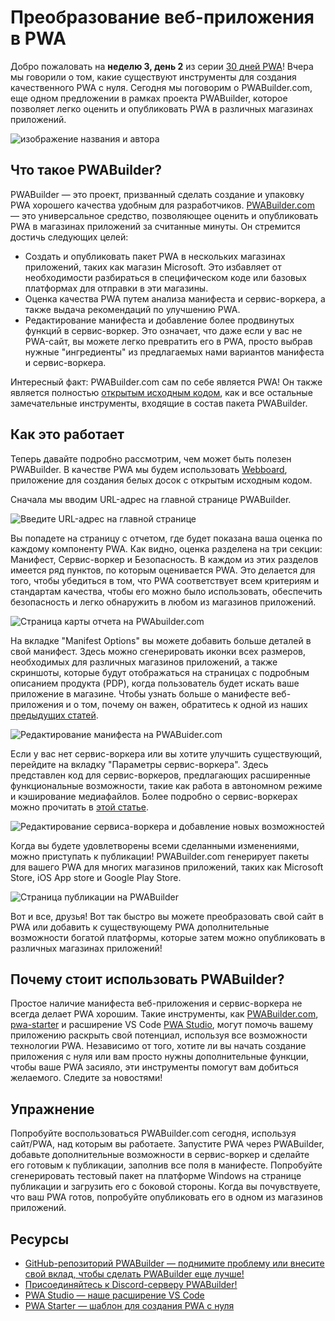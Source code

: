 # Преобразование веб-приложения в PWA

Добро пожаловать на **неделю 3, день 2** из серии [30 дней PWA](https://aka.ms/learn-pwa/30Days-blog)! Вчера мы говорили о том, какие существуют инструменты для создания качественного PWA с нуля. Сегодня мы поговорим о PWABuilder.com, еще одном предложении в рамках проекта PWABuilder, которое позволяет легко оценить и опубликовать PWA в различных магазинах приложений.

![изображение названия и автора](_media/day-02.jpg)

## Что такое PWABuilder?

PWABuilder — это проект, призванный сделать создание и упаковку PWA хорошего качества удобным для разработчиков. [PWABuilder.com](https://aka.ms/learn-PWA/30Days-3.2/www.pwabuilder.com) — это универсальное средство, позволяющее оценить и опубликовать PWA в магазинах приложений за считанные минуты. Он стремится достичь следующих целей:

-   Создать и опубликовать пакет PWA в нескольких магазинах приложений, таких как магазин Microsoft. Это избавляет от необходимости разбираться в специфическом коде или базовых платформах для отправки в эти магазины.
-   Оценка качества PWA путем анализа манифеста и сервис-воркера, а также выдача рекомендаций по улучшению PWA.
-   Редактирование манифеста и добавление более продвинутых функций в сервис-воркер. Это означает, что даже если у вас не PWA-сайт, вы можете легко превратить его в PWA, просто выбрав нужные "ингредиенты" из предлагаемых нами вариантов манифеста и сервис-воркера.

Интересный факт: PWABuilder.com сам по себе является PWA! Он также является полностью [открытым исходным кодом](https://aka.ms/learn-PWA/30Days-3.2/github.com/pwa-builder/PWABuilder), как и все остальные замечательные инструменты, входящие в состав пакета PWABuilder.

## Как это работает

Теперь давайте подробно рассмотрим, чем может быть полезен PWABuilder. В качестве PWA мы будем использовать [Webboard](https://aka.ms/learn-PWA/30Days-3.2/webboard.app), приложение для создания белых досок с открытым исходным кодом.

Сначала мы вводим URL-адрес на главной странице PWABuilder.

![Введите URL-адрес на главной странице](_media/02/homepage.png)

Вы попадете на страницу с отчетом, где будет показана ваша оценка по каждому компоненту PWA. Как видно, оценка разделена на три секции: Манифест, Сервис-воркер и Безопасность. В каждом из этих разделов имеется ряд пунктов, по которым оценивается PWA. Это делается для того, чтобы убедиться в том, что PWA соответствует всем критериям и стандартам качества, чтобы его можно было использовать, обеспечить безопасность и легко обнаружить в любом из магазинов приложений.

![Страница карты отчета на PWAbuilder.com](_media/02/Report_card_page_2.png)

На вкладке "Manifest Options" вы можете добавить больше деталей в свой манифест. Здесь можно сгенерировать иконки всех размеров, необходимых для различных магазинов приложений, а также скриншоты, которые будут отображаться на страницах с подробным описанием продукта (PDP), когда пользователь будет искать ваше приложение в магазине. Чтобы узнать больше о манифесте веб-приложения и о том, почему он важен, обратитесь к одной из наших [предыдущих статей](https://microsoft.github.io/win-student-devs/#/30DaysOfPWA/core-concepts/03).

![Редактирование манифеста на PWABuider.com](_media/02/Icon_Screenshot_3.png)

Если у вас нет сервис-воркера или вы хотите улучшить существующий, перейдите на вкладку "Параметры сервис-воркера". Здесь представлен код для сервис-воркеров, предлагающих расширенные функциональные возможности, такие как работа в автономном режиме и кэширование медиафайлов. Более подробно о сервис-воркерах можно прочитать в [этой статье](https://microsoft.github.io/win-student-devs/#/30DaysOfPWA/core-concepts/04).

![Редактирование сервиса-воркера и добавление новых возможностей](_media/02/SWPage_4.png)

Когда вы будете удовлетворены всеми сделанными изменениями, можно приступать к публикации! PWABuilder.com генерирует пакеты для вашего PWA для многих магазинов приложений, таких как Microsoft Store, iOS App store и Google Play Store.

![Страница публикации на PWABuilder](_media/02/Publish_5.png)

Вот и все, друзья! Вот так быстро вы можете преобразовать свой сайт в PWA или добавить к существующему PWA дополнительные возможности богатой платформы, которые затем можно опубликовать в различных магазинах приложений!

## Почему стоит использовать PWABuilder?

Простое наличие манифеста веб-приложения и сервис-воркера не всегда делает PWA хорошим. Такие инструменты, как [PWABuilder.com](https://aka.ms/learn-PWA/30Days-3.2/www.pwabuilder.com), [pwa-starter](https://aka.ms/learn-PWA/30Days-3.2/github.com/pwa-builder/pwa-starter) и расширение VS Code [PWA Studio](https://aka.ms/learn-PWA/30Days-3.2/pwa-studio), могут помочь вашему приложению раскрыть свой потенциал, используя все возможности технологии PWA. Независимо от того, хотите ли вы начать создание приложения с нуля или вам просто нужны дополнительные функции, чтобы ваше PWA засияло, эти инструменты помогут вам добиться желаемого. Следите за новостями!

## Упражнение

Попробуйте воспользоваться PWABuilder.com сегодня, используя сайт/PWA, над которым вы работаете. Запустите PWA через PWABuilder, добавьте дополнительные возможности в сервис-воркер и сделайте его готовым к публикации, заполнив все поля в манифесте. Попробуйте сгенерировать тестовый пакет на платформе Windows на странице публикации и загрузить его с боковой стороны. Когда вы почувствуете, что ваш PWA готов, попробуйте опубликовать его в одном из магазинов приложений.

## Ресурсы

-   [GitHub-репозиторий PWABuilder — поднимите проблему или внесите свой вклад, чтобы сделать PWABuilder еще лучше!](https://aka.ms/learn-PWA/30Days-3.2/github.com/pwa-builder/PWABuilder)
-   [Присоединяйтесь к Discord-серверу PWABuilder!](https://aka.ms/learn-PWA/30Days-3.2/discord.gg/f3my6ruZ)
-   [PWA Studio — наше расширение VS Code](https://aka.ms/learn-PWA/30Days-3.2/pwa-studio)
-   [PWA Starter — шаблон для создания PWA с нуля](https://aka.ms/learn-PWA/30Days-3.2/github.com/pwa-builder/pwa-starter)
